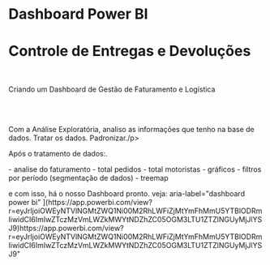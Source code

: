 <h1>Dashboard Power BI</h1>   
<h1>Controle de Entregas e Devoluções</h1>   
<br>
<p>Criando um Dashboard de Gestão de Faturamento e Logística </p>
<br>
<br>
<p>Com a Análise Exploratória, analiso as informações que tenho na base de dados.
  Tratar os dados. Padronizar./p> 
  
<p>Após o tratamento de dados:. </p>
- analise do faturamento
- total pedidos
- total motoristas
- gráficos
- filtros por período (segmentação de dados)
- treemap

<p>e com isso, há o nosso Dashboard pronto.
veja: 
  aria-label="dashboard power bi" <href="https:[//mail.google.com/mail/?tab=rm&ogbl>](https://app.powerbi.com/view?r=eyJrIjoiOWEyNTVlNGMtZWQ1Ni00M2RhLWFiZjMtYmFhMmU5YTBlODRmIiwidCI6ImIwZTczMzVmLWZkMWYtNDZhZC05OGM3LTU1ZTZlNGUyMjJlYSJ9)https://app.powerbi.com/view?r=eyJrIjoiOWEyNTVlNGMtZWQ1Ni00M2RhLWFiZjMtYmFhMmU5YTBlODRmIiwidCI6ImIwZTczMzVmLWZkMWYtNDZhZC05OGM3LTU1ZTZlNGUyMjJlYSJ9"<p>





